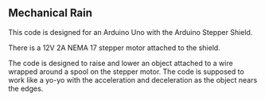 ## Mechanical Rain ##

This code is designed for an Arduino Uno with the Arduino Stepper Shield.

There is a 12V 2A NEMA 17 stepper motor attached to the shield.

The code is designed to raise and lower an object attached to a wire wrapped around a spool on the stepper motor. The code is supposed to work like a yo-yo with the acceleration and deceleration as the object nears the edges. 
